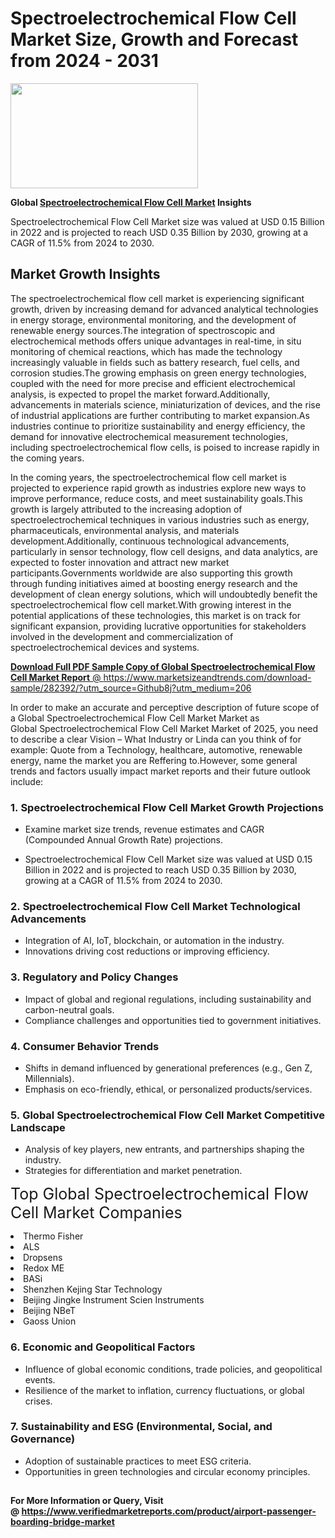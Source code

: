 <H1>Spectroelectrochemical Flow Cell Market Size, Growth and Forecast from 2024 - 2031</H1><img class="aligncenter size-medium wp-image-584254" src="https://thirdeyenews.in/wp-content/uploads/2024/09/Global-Market-Research-300x168.jpeg" alt="" width="300" height="168" /><p><strong>Global&nbsp;<a href="https://www.marketsizeandtrends.com/download-sample/282392/?utm_source=Github8j?utm_medium=206">Spectroelectrochemical Flow Cell Market</a> Insights</strong></p><p>Spectroelectrochemical Flow Cell Market size was valued at USD 0.15 Billion in 2022 and is projected to reach USD 0.35 Billion by 2030, growing at a CAGR of 11.5% from 2024 to 2030.</p><p><h2>Market Growth Insights</h2> <p>The spectroelectrochemical flow cell market is experiencing significant growth, driven by increasing demand for advanced analytical technologies in energy storage, environmental monitoring, and the development of renewable energy sources.The integration of spectroscopic and electrochemical methods offers unique advantages in real-time, in situ monitoring of chemical reactions, which has made the technology increasingly valuable in fields such as battery research, fuel cells, and corrosion studies.The growing emphasis on green energy technologies, coupled with the need for more precise and efficient electrochemical analysis, is expected to propel the market forward.Additionally, advancements in materials science, miniaturization of devices, and the rise of industrial applications are further contributing to market expansion.As industries continue to prioritize sustainability and energy efficiency, the demand for innovative electrochemical measurement technologies, including spectroelectrochemical flow cells, is poised to increase rapidly in the coming years.</p> <p><a href="#"></a></p> <p>In the coming years, the spectroelectrochemical flow cell market is projected to experience rapid growth as industries explore new ways to improve performance, reduce costs, and meet sustainability goals.This growth is largely attributed to the increasing adoption of spectroelectrochemical techniques in various industries such as energy, pharmaceuticals, environmental analysis, and materials development.Additionally, continuous technological advancements, particularly in sensor technology, flow cell designs, and data analytics, are expected to foster innovation and attract new market participants.Governments worldwide are also supporting this growth through funding initiatives aimed at boosting energy research and the development of clean energy solutions, which will undoubtedly benefit the spectroelectrochemical flow cell market.With growing interest in the potential applications of these technologies, this market is on track for significant expansion, providing lucrative opportunities for stakeholders involved in the development and commercialization of spectroelectrochemical devices and systems.</p> <p><a href="#"></p><p><span class=""><strong>Download Full PDF Sample Copy of Global Spectroelectrochemical Flow Cell Market Report</strong> @ <a href="https://www.marketsizeandtrends.com/download-sample/282392/?utm_source=Github8j?utm_medium=206" target="_blank">https://www.marketsizeandtrends.com/download-sample/282392/?utm_source=Github8j?utm_medium=206</a></span></p><p>In order to make an accurate and perceptive description of future scope of a Global&nbsp;Spectroelectrochemical Flow Cell Market Market as Global&nbsp;Spectroelectrochemical Flow Cell Market Market of 2025, you need to describe a clear Vision &ndash; What Industry or Linda can you think of for example: Quote from a Technology, healthcare, automotive, renewable energy, name the market you are Reffering to.However, some general trends and factors usually impact market reports and their future outlook include:</p><h3>1.&nbsp;<strong>Spectroelectrochemical Flow Cell Market Growth Projections</strong></h3><ul><li>Examine market size trends, revenue estimates and CAGR (Compounded Annual Growth Rate) projections.</li><li><p>Spectroelectrochemical Flow Cell Market size was valued at USD 0.15 Billion in 2022 and is projected to reach USD 0.35 Billion by 2030, growing at a CAGR of 11.5% from 2024 to 2030.</p></li></ul><h3>2.&nbsp;<strong>Spectroelectrochemical Flow Cell Market Technological Advancements</strong></h3><ul><li>Integration of AI, IoT, blockchain, or automation in the industry.</li><li>Innovations driving cost reductions or improving efficiency.</li></ul><h3>3.&nbsp;<strong>Regulatory and Policy Changes</strong></h3><ul><li>Impact of global and regional regulations, including sustainability and carbon-neutral goals.</li><li>Compliance challenges and opportunities tied to government initiatives.</li></ul><h3>4.&nbsp;<strong>Consumer Behavior Trends</strong></h3><ul><li>Shifts in demand influenced by generational preferences (e.g., Gen Z, Millennials).</li><li>Emphasis on eco-friendly, ethical, or personalized products/services.</li></ul><h3>5.&nbsp;<strong>Global Spectroelectrochemical Flow Cell Market Competitive Landscape</strong></h3><ul><li>Analysis of key players, new entrants, and partnerships shaping the industry.</li><li>Strategies for differentiation and market penetration.</li></ul><p data-pm-slice="1 1 []"><span style="color: inherit; font-family: inherit; font-size: 25px;">Top Global Spectroelectrochemical Flow Cell Market Companies</span></p><div class="" data-test-id=""><p><li>Thermo Fisher</li><li> ALS</li><li> Dropsens</li><li> Redox ME</li><li> BASi</li><li> Shenzhen Kejing Star Technology</li><li> Beijing Jingke Instrument Scien Instruments</li><li> Beijing NBeT</li><li> Gaoss Union</li></p></div><h3>6.&nbsp;<strong>Economic and Geopolitical Factors</strong></h3><ul><li>Influence of global economic conditions, trade policies, and geopolitical events.</li><li>Resilience of the market to inflation, currency fluctuations, or global crises.</li></ul><h3>7.&nbsp;<strong>Sustainability and ESG (Environmental, Social, and Governance)</strong></h3><ul><li>Adoption of sustainable practices to meet ESG criteria.</li><li>Opportunities in green technologies and circular economy principles.</li></ul><h2><strong style="font-size: 14px;">For More Information or Query, Visit @&nbsp;</strong><a style="background-color: #ffffff; font-size: 14px;" href="https://www.marketsizeandtrends.com/report/spectroelectrochemical-flow-cell-market/" target="_blank">https://www.verifiedmarketreports.com/product/airport-passenger-boarding-bridge-market</a></h2>